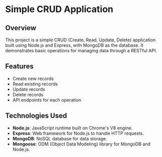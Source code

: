 # Simple CRUD Application

## Overview

This project is a simple CRUD (Create, Read, Update, Delete) application built using Node.js and Express, with MongoDB as the database. It demonstrates basic operations for managing data through a RESTful API.

## Features

- Create new records
- Read existing records
- Update records
- Delete records
- API endpoints for each operation

## Technologies Used

- **Node.js**: JavaScript runtime built on Chrome's V8 engine.
- **Express**: Web framework for Node.js to handle HTTP requests.
- **MongoDB**: NoSQL database for data storage.
- **Mongoose**: ODM (Object Data Modeling) library for MongoDB and Node.js.

